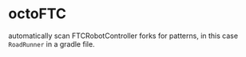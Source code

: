 # octoFTC

automatically scan FTCRobotController forks for patterns, in this case `RoadRunner` in a gradle file.
